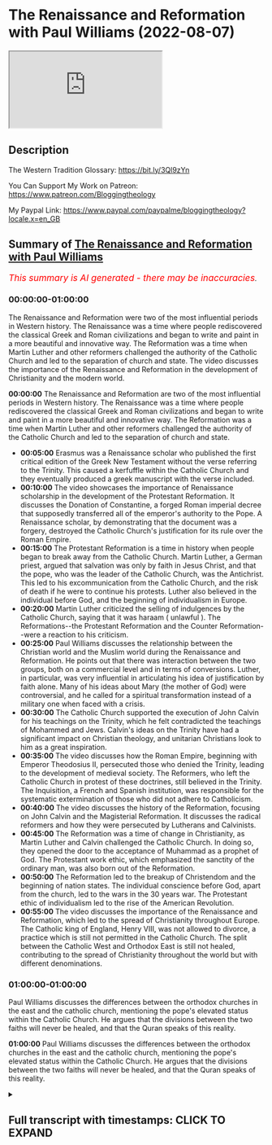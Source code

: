 # The Renaissance and Reformation with Paul Williams (2022-08-07)

<iframe loading='lazy' allow='autoplay' src='https://www.youtube.com/embed/gezns0xCCrg'></iframe>

## Description

The Western Tradition Glossary:
https://bit.ly/3Ql9zYn

You Can Support My Work on Patreon:
https://www.patreon.com/Bloggingtheology

My Paypal Link: 
https://www.paypal.com/paypalme/bloggingtheology?locale.x=en_GB

## Summary of [The Renaissance and Reformation with Paul Williams](https://www.youtube.com/watch?v=gezns0xCCrg)


*<span style="color:red; font-size:125%">This summary is AI generated - there may be inaccuracies</span>. [](/)*

### <a onclick="modifyYTiframeseektime('0')">00:00:00-01:00:00</a>

The Renaissance and Reformation were two of the most influential periods in Western history. The Renaissance was a time where people rediscovered the classical Greek and Roman civilizations and began to write and paint in a more beautiful and innovative way. The Reformation was a time when Martin Luther and other reformers challenged the authority of the Catholic Church and led to the separation of church and state. The video discusses the importance of the Renaissance and Reformation in the development of Christianity and the modern world.

**<a onclick="modifyYTiframeseektime('0')">00:00:00</a>** The Renaissance and Reformation are two of the most influential periods in Western history. The Renaissance was a time where people rediscovered the classical Greek and Roman civilizations and began to write and paint in a more beautiful and innovative way. The Reformation was a time when Martin Luther and other reformers challenged the authority of the Catholic Church and led to the separation of church and state.
* **<a onclick="modifyYTiframeseektime('300')">00:05:00</a>** Erasmus was a Renaissance scholar who published the first critical edition of the Greek New Testament without the verse referring to the Trinity. This caused a kerfuffle within the Catholic Church and they eventually produced a greek manuscript with the verse included.
* **<a onclick="modifyYTiframeseektime('600')">00:10:00</a>** The video showcases the importance of Renaissance scholarship in the development of the Protestant Reformation. It discusses the Donation of Constantine, a forged Roman imperial decree that supposedly transferred all of the emperor's authority to the Pope. A Renaissance scholar, by demonstrating that the document was a forgery, destroyed the Catholic Church's justification for its rule over the Roman Empire.
* **<a onclick="modifyYTiframeseektime('900')">00:15:00</a>** The Protestant Reformation is a time in history when people began to break away from the Catholic Church. Martin Luther, a German priest, argued that salvation was only by faith in Jesus Christ, and that the pope, who was the leader of the Catholic Church, was the Antichrist. This led to his excommunication from the Catholic Church, and the risk of death if he were to continue his protests. Luther also believed in the individual before God, and the beginning of individualism in Europe.
* **<a onclick="modifyYTiframeseektime('1200')">00:20:00</a>** Martin Luther criticized the selling of indulgences by the Catholic Church, saying that it was haraam ( unlawful ). The Reformations--the Protestant Reformation and the Counter Reformation--were a reaction to his criticism.
* **<a onclick="modifyYTiframeseektime('1500')">00:25:00</a>** Paul Williams discusses the relationship between the Christian world and the Muslim world during the Renaissance and Reformation. He points out that there was interaction between the two groups, both on a commercial level and in terms of conversions. Luther, in particular, was very influential in articulating his idea of justification by faith alone. Many of his ideas about Mary (the mother of God) were controversial, and he called for a spiritual transformation instead of a military one when faced with a crisis.
* **<a onclick="modifyYTiframeseektime('1800')">00:30:00</a>** The Catholic Church supported the execution of John Calvin for his teachings on the Trinity, which he felt contradicted the teachings of Mohammed and Jews. Calvin's ideas on the Trinity have had a significant impact on Christian theology, and unitarian Christians look to him as a great inspiration.
* **<a onclick="modifyYTiframeseektime('2100')">00:35:00</a>** The video discusses how the Roman Empire, beginning with Emperor Theodosius II, persecuted those who denied the Trinity, leading to the development of medieval society. The Reformers, who left the Catholic Church in protest of these doctrines, still believed in the Trinity. The Inquisition, a French and Spanish institution, was responsible for the systematic extermination of those who did not adhere to Catholicism.
* **<a onclick="modifyYTiframeseektime('2400')">00:40:00</a>** The video discusses the history of the Reformation, focusing on John Calvin and the Magisterial Reformation. It discusses the radical reformers and how they were persecuted by Lutherans and Calvinists.
* **<a onclick="modifyYTiframeseektime('2700')">00:45:00</a>** The Reformation was a time of change in Christianity, as Martin Luther and Calvin challenged the Catholic Church. In doing so, they opened the door to the acceptance of Muhammad as a prophet of God. The Protestant work ethic, which emphasized the sanctity of the ordinary man, was also born out of the Reformation.
* **<a onclick="modifyYTiframeseektime('3000')">00:50:00</a>** The Reformation led to the breakup of Christendom and the beginning of nation states. The individual conscience before God, apart from the church, led to the wars in the 30 years war. The Protestant ethic of individualism led to the rise of the American Revolution.
* **<a onclick="modifyYTiframeseektime('3300')">00:55:00</a>** The video discusses the importance of the Renaissance and Reformation, which led to the spread of Christianity throughout Europe. The Catholic king of England, Henry VIII, was not allowed to divorce, a practice which is still not permitted in the Catholic Church. The split between the Catholic West and Orthodox East is still not healed, contributing to the spread of Christianity throughout the world but with different denominations.
### <a onclick="modifyYTiframeseektime('3600')">01:00:00-01:00:00</a>

Paul Williams discusses the differences between the orthodox churches in the east and the catholic church, mentioning the pope's elevated status within the Catholic Church. He argues that the divisions between the two faiths will never be healed, and that the Quran speaks of this reality.

**<a onclick="modifyYTiframeseektime('3600')">01:00:00</a>** Paul Williams discusses the differences between the orthodox churches in the east and the catholic church, mentioning the pope's elevated status within the Catholic Church. He argues that the divisions between the two faiths will never be healed, and that the Quran speaks of this reality.

<details><summary><h2>Full transcript with timestamps: CLICK TO EXPAND</h2></summary>

<a onclick="modifyYTiframeseektime('3')">0:00:03</a> okay folks um perhaps we'll make a start um 
today i'm just gonna give a very brief uh    
<a onclick="modifyYTiframeseektime('10')">0:00:10</a> overview of where we've come from and where 
we are today and what we're gonna look at    
<a onclick="modifyYTiframeseektime('14')">0:00:14</a> so this course is an introduction to the 
western tradition and uh we've already looked    
<a onclick="modifyYTiframeseektime('20')">0:00:20</a> at um hellenism the spread of greek culture and 
civilization by alexandra the great militarily    
<a onclick="modifyYTiframeseektime('27')">0:00:27</a> this great man as he's called in the west as a 
military conqueror we looked at plato aristotle    
<a onclick="modifyYTiframeseektime('34')">0:00:34</a> who was alexander's teacher and we looked at 
some aspects of judaism that was on tuesday and    
<a onclick="modifyYTiframeseektime('40')">0:00:40</a> thursday we looked at the jewish bible and the 
uh the talmud the mishnah and the uh the gemara    
<a onclick="modifyYTiframeseektime('47')">0:00:47</a> we looked at the four gospels and the historical 
jesus and we looked at the uh the early church    
<a onclick="modifyYTiframeseektime('54')">0:00:54</a> up to the emperor constantine and i stress my view 
that christianity is a religion about jesus the    
<a onclick="modifyYTiframeseektime('60')">0:01:00</a> gospel about jesus whereas the historical jesus 
preached an injury which is not about himself    
<a onclick="modifyYTiframeseektime('67')">0:01:07</a> really but about god and other things so there's 
a change from the gospel about jesus to the gospel    
<a onclick="modifyYTiframeseektime('73')">0:01:13</a> of jesus um so the gospel of jesus to the 
gospel about jesus in the later church    
<a onclick="modifyYTiframeseektime('79')">0:01:19</a> and today we're we're going to look at the 
renaissance and indeed you have a right    
<a onclick="modifyYTiframeseektime('87')">0:01:27</a> how timely and uh the reformation and why 
the renaissance and reformation are are such    
<a onclick="modifyYTiframeseektime('94')">0:01:34</a> influential forces in the world today we're going 
to look at some examples of the difference the    
<a onclick="modifyYTiframeseektime('99')">0:01:39</a> renaissance made to our understanding of the world 
and we're going to be looking at a guy called    
<a onclick="modifyYTiframeseektime('104')">0:01:44</a> erasmus you might have heard of actually there's 
the erasmus programme in europe for students    
<a onclick="modifyYTiframeseektime('109')">0:01:49</a> martin luther who is a pioneer or the initiator 
or the instigator of the reformation calvin john    
<a onclick="modifyYTiframeseektime('116')">0:01:56</a> calvin and a poor man called michael servitus 
who was burnt at the stake for his crimes and    
<a onclick="modifyYTiframeseektime('121')">0:02:01</a> we'll come to that at the end so today is 
about the renaissance and the reformation    
<a onclick="modifyYTiframeseektime('128')">0:02:08</a> now i showed you this picture i think right 
at the beginning of our conversation and it is    
<a onclick="modifyYTiframeseektime('134')">0:02:14</a> officially called the school of athens and this 
is a fresco as it's called and it's painted on    
<a onclick="modifyYTiframeseektime('140')">0:02:20</a> a wall in the vatican in rome and the 
reason i'm showing it to you again is this    
<a onclick="modifyYTiframeseektime('145')">0:02:25</a> painting um is often seen to summarize the 
very best in renaissance ideals the renaissance    
<a onclick="modifyYTiframeseektime('152')">0:02:32</a> um concept and as i said before at the the 
very center the epicenter of this huge picture    
<a onclick="modifyYTiframeseektime('158')">0:02:38</a> which by the way is vast it's much much 
bigger reality is plato and uh aristotle    
<a onclick="modifyYTiframeseektime('165')">0:02:45</a> plato is looking up you just about make out his 
hand pointing to the transcendent and aristotle    
<a onclick="modifyYTiframeseektime('172')">0:02:52</a> has his hand out here looking at the world because 
he founded basically zoology biology and all these    
<a onclick="modifyYTiframeseektime('177')">0:02:57</a> terrestrial sciences and here you have many 
other famous figures in the ancient uh world    
<a onclick="modifyYTiframeseektime('183')">0:03:03</a> including ibn rushd i think i misled you before 
i said it was ibn sinha it's actually ibn rushd    
<a onclick="modifyYTiframeseektime('188')">0:03:08</a> um who is featured here i think that 
might be him there actually with a turban    
<a onclick="modifyYTiframeseektime('193')">0:03:13</a> and um plato is modeled on leonardo da vinci 
from life so this is actually what he looked like    
<a onclick="modifyYTiframeseektime('198')">0:03:18</a> so that this uh was painted in about 1509 
by raphael the great renaissance painter    
<a onclick="modifyYTiframeseektime('205')">0:03:25</a> and as i say it sums up what the renaissance 
is actually about so what is the renaissance    
<a onclick="modifyYTiframeseektime('210')">0:03:30</a> about so the renaissance i'll give you my summary 
here by the way if you've got the glossary i'll    
<a onclick="modifyYTiframeseektime('215')">0:03:35</a> give a brief definition under the word renaissance 
of what the renaissance is and all i'm going to    
<a onclick="modifyYTiframeseektime('222')">0:03:42</a> say by the way is very simple it's simplistic it's 
a summary just scratching the surface there's no    
<a onclick="modifyYTiframeseektime('226')">0:03:46</a> way is this a an in-depth analysis really so i 
say the renaissance is the literary and artistic    
<a onclick="modifyYTiframeseektime('234')">0:03:54</a> revival which took place in italy during the 14th 
and 15th centuries it's spread all over europe to    
<a onclick="modifyYTiframeseektime('241')">0:04:01</a> germany france even england and it's basically a 
return to the classical glories of ancient greece    
<a onclick="modifyYTiframeseektime('249')">0:04:09</a> and rome the glories in in writings in people 
like cicero and uh and the uh the great uh greek    
<a onclick="modifyYTiframeseektime('256')">0:04:16</a> writers like plato and aristotle hence there in 
the center there and the slogan uh one of the    
<a onclick="modifyYTiframeseektime('263')">0:04:23</a> big slogans of the renaissance in latin is ad 
fontes which means back to the original sources    
<a onclick="modifyYTiframeseektime('270')">0:04:30</a> that's a good summary i think of the movement's 
aims so what does adventist mean well it means you    
<a onclick="modifyYTiframeseektime('277')">0:04:37</a> know cutting through all this medieval stuff and 
and and scholasticism which doesn't make any sense    
<a onclick="modifyYTiframeseektime('284')">0:04:44</a> going back to the glories of the the people 
of ancient greece and rome who brought us such    
<a onclick="modifyYTiframeseektime('290')">0:04:50</a> enlightenment and uh learning so 
it was cutting through centuries    
<a onclick="modifyYTiframeseektime('294')">0:04:54</a> of church tradition and back to the glories of 
the ancient world now i want to tell you a story    
<a onclick="modifyYTiframeseektime('302')">0:05:02</a> of this guy he's erasmus of course i like his he's 
got very nice tasting cloves actually very very    
<a onclick="modifyYTiframeseektime('310')">0:05:10</a> very nicely dressed out um and he's a dutch he was 
the dutch renaissance scholar erasmus born in 1466    
<a onclick="modifyYTiframeseektime('320')">0:05:20</a> and he was probably the greatest european 
renaissance scholar arguably of his day    
<a onclick="modifyYTiframeseektime('327')">0:05:27</a> and he did many things i want to focus on one 
thing that he did that made a big difference    
<a onclick="modifyYTiframeseektime('333')">0:05:33</a> and he published he was the first to publish 
an edition of the greek new testament in 1515    
<a onclick="modifyYTiframeseektime('341')">0:05:41</a> and all english translations of the bible 
have been based on his greek translation up    
<a onclick="modifyYTiframeseektime('347')">0:05:47</a> to probably the 20th century hugely influential 
but there's an interesting story about him    
<a onclick="modifyYTiframeseektime('353')">0:05:53</a> um i want to share with you 
the story about these verses    
<a onclick="modifyYTiframeseektime('358')">0:05:58</a> so this is from the bible the king james bible 
obviously it's an english translation and this is    
<a onclick="modifyYTiframeseektime('363')">0:06:03</a> from the the first letter of john chapter 5 verse 
7 to 8 and it reads for there are three that bear    
<a onclick="modifyYTiframeseektime('370')">0:06:10</a> witness that bear record in heaven the father 
the word and the holy ghost or the holy spirit    
<a onclick="modifyYTiframeseektime('376')">0:06:16</a> these three are one and these are three that 
bear witness in earth the spirit and the water    
<a onclick="modifyYTiframeseektime('384')">0:06:24</a> and so it goes on now the point about this is 
this is the trinity verse clearly states in    
<a onclick="modifyYTiframeseektime('390')">0:06:30</a> the bible christian theologians that in one john 
we have the doctrine of the trinity amazing but    
<a onclick="modifyYTiframeseektime('399')">0:06:39</a> the big but back to erasmus because he was a 
renaissance scholar he wants to cut through church    
<a onclick="modifyYTiframeseektime('405')">0:06:45</a> tradition and go back to the original sources the 
greek manuscripts of the bible the new testament    
<a onclick="modifyYTiframeseektime('411')">0:06:51</a> so um in in in holland he gathered together the 
best new testament manuscripts he could find in    
<a onclick="modifyYTiframeseektime('416')">0:06:56</a> greek not the latin ones produced by you know the 
vulgate the vulgate translation produced by jerome    
<a onclick="modifyYTiframeseektime('423')">0:07:03</a> but as far as he could the oldest greek 
manuscripts because the new testament    
<a onclick="modifyYTiframeseektime('426')">0:07:06</a> was written in greek wasn't written in 
latin or in english or anything else    
<a onclick="modifyYTiframeseektime('431')">0:07:11</a> so and he produced as i say the first critical 
edition in in a scholarly sense with careful    
<a onclick="modifyYTiframeseektime('436')">0:07:16</a> attention to the exact wording the original 
wording as far as we could ascertain but there    
<a onclick="modifyYTiframeseektime('441')">0:07:21</a> was a problem the problem is he couldn't find 
any greek manuscripts with this verse in it    
<a onclick="modifyYTiframeseektime('447')">0:07:27</a> where was the trinity verse it's missing and 
indeed it is missing it's not in any of our    
<a onclick="modifyYTiframeseektime('455')">0:07:35</a> early manuscripts for example there's the famous 
codex sinaiticus in the british library in london    
<a onclick="modifyYTiframeseektime('461')">0:07:41</a> and that's probably the mid fourth century 
the earliest complete copy in the world    
<a onclick="modifyYTiframeseektime('465')">0:07:45</a> there's also the codex vaticanus in the vatican 
similar kind of date they don't have that on in    
<a onclick="modifyYTiframeseektime('471')">0:07:51</a> there no early father no early churchman 
quotes this verse as being in the bible    
<a onclick="modifyYTiframeseektime('477')">0:07:57</a> so there's a problem so so erasmus bless him as 
a good scholar a relational scholar produced his    
<a onclick="modifyYTiframeseektime('482')">0:08:02</a> critical edition of the greek new testament minus 
this verse there was an outcry the catholic church    
<a onclick="modifyYTiframeseektime('489')">0:08:09</a> went ballistic how could you take out the only 
clear trinity verse in the bible i mean this is    
<a onclick="modifyYTiframeseektime('496')">0:08:16</a> serious serious it's like you know sir i have 
fatiho is not i mean there's no comparison    
<a onclick="modifyYTiframeseektime('502')">0:08:22</a> so what he said was and i'm not making this 
up you can look at he said to these the church    
<a onclick="modifyYTiframeseektime('508')">0:08:28</a> okay it's not in my greek manuscripts if you 
could produce for me a greek manuscript give    
<a onclick="modifyYTiframeseektime('512')">0:08:32</a> me a greek manuscript with this verse in 
i'll pop it back in to my critical edition    
<a onclick="modifyYTiframeseektime('518')">0:08:38</a> and lo and behold the church produced 
a greek manuscript with that version    
<a onclick="modifyYTiframeseektime('523')">0:08:43</a> they literally made a greek manuscript with that 
verse in and true to his word he put it back in    
<a onclick="modifyYTiframeseektime('531')">0:08:51</a> now the church manufactured a greek manuscript 
they didn't actually find one this is the point so    
<a onclick="modifyYTiframeseektime('537')">0:08:57</a> he put it back in and that's why even in the king 
james version centuries later it's in the bible    
<a onclick="modifyYTiframeseektime('545')">0:09:05</a> not because anyone thinks it was in the original 
that because erasmus agreed to pop it back in    
<a onclick="modifyYTiframeseektime('551')">0:09:11</a> if the church could give them a greek manuscript 
which they which they did so it was only really    
<a onclick="modifyYTiframeseektime('556')">0:09:16</a> in the beginning of the 20th century when 
biblical scholars moved away from erasmus    
<a onclick="modifyYTiframeseektime('563')">0:09:23</a> critical text and they went back to far far 
earlier manuscripts than erasmus ever knew    
<a onclick="modifyYTiframeseektime('568')">0:09:28</a> about he didn't know about the codex sinaiticus by 
the way that modern translations nearly all modern    
<a onclick="modifyYTiframeseektime('575')">0:09:35</a> translations don't include this verse because 
it's not original the question is where does it    
<a onclick="modifyYTiframeseektime('579')">0:09:39</a> come from well um the idea it appears i i'm told 
to have originated as a comment in the margins    
<a onclick="modifyYTiframeseektime('588')">0:09:48</a> of a latin manuscript around the end of 
the fourth century what's called a gloss    
<a onclick="modifyYTiframeseektime('593')">0:09:53</a> so someone in the fourth century in the latin 
translation added these words in like a comment or    
<a onclick="modifyYTiframeseektime('599')">0:09:59</a> an explanation or a bit of detail and then later 
people when they copied that manuscript decided it    
<a onclick="modifyYTiframeseektime('605')">0:10:05</a> belonged in the bible and that seems to be how it 
snuck in but so but king james version people in    
<a onclick="modifyYTiframeseektime('612')">0:10:12</a> the particular united states is a big movement 
they love the king james version it's a very    
<a onclick="modifyYTiframeseektime('616')">0:10:16</a> popular translation they still keep that in there 
even though virtually all scholars in the world    
<a onclick="modifyYTiframeseektime('620')">0:10:20</a> now know that it's not original even i'm told the 
niv which is the most one of the most popular the    
<a onclick="modifyYTiframeseektime('626')">0:10:26</a> new international version evangelical translations 
when they have the bible put in hotel rooms and    
<a onclick="modifyYTiframeseektime('632')">0:10:32</a> bed and breakfast they actually keep that verse 
in as well but not all the other translations    
<a onclick="modifyYTiframeseektime('638')">0:10:38</a> don't have it in so this is in a sense a fruit 
of um renaissance scholarship going back to    
<a onclick="modifyYTiframeseektime('644')">0:10:44</a> the sources checking them out is later tradition 
accurate sometimes it's not and the most important    
<a onclick="modifyYTiframeseektime('652')">0:10:52</a> trinity verse in the whole bible is a casualty of 
that and gets removed because it's not original    
<a onclick="modifyYTiframeseektime('659')">0:10:59</a> now i want to show you another example of the 
fruit what i'm calling the fruit of renaissance    
<a onclick="modifyYTiframeseektime('667')">0:11:07</a> scholarship and this is called the donation of 
constantine i'll explain what this means in a sec    
<a onclick="modifyYTiframeseektime('674')">0:11:14</a> so the donation of constantine is a forged roman 
imperial decree by which the fourth century    
<a onclick="modifyYTiframeseektime('682')">0:11:22</a> emperor constantine the great supposedly 
transferred all his authority over the roman    
<a onclick="modifyYTiframeseektime('688')">0:11:28</a> empire to the pope he basically said pope pope 
sylvester in this case the first have all my    
<a onclick="modifyYTiframeseektime('695')">0:11:35</a> authority can you imagine the roman emperor saying 
that now what happened was a renaissance scholar    
<a onclick="modifyYTiframeseektime('703')">0:11:43</a> happened to be a catholic priest funnily enough 
demonstrated that this donation is a document    
<a onclick="modifyYTiframeseektime('709')">0:11:49</a> by the way called the donation of constantine 
and throughout the medieval period particularly    
<a onclick="modifyYTiframeseektime('712')">0:11:52</a> in the 13th century popes used to refer to it 
and tell tell their opponents particularly in    
<a onclick="modifyYTiframeseektime('717')">0:11:57</a> the east the orthodox church look constantine 
the great emperor gave us gave us the papacy    
<a onclick="modifyYTiframeseektime('724')">0:12:04</a> authority over everything in the roman empire 
can you imagine and it was quoted by many popes    
<a onclick="modifyYTiframeseektime('730')">0:12:10</a> to to justify legitimize their authority so 
it's really serious but there were doubts    
<a onclick="modifyYTiframeseektime('737')">0:12:17</a> about its authenticity and a renaissance scholar 
demonstrated that it was a fake it's a forgery    
<a onclick="modifyYTiframeseektime('745')">0:12:25</a> how did he do this well he used renaissance 
scholarship so he detected that the style    
<a onclick="modifyYTiframeseektime('750')">0:12:30</a> of writing in this alleged donation of 
constantine was dated to the 8th century    
<a onclick="modifyYTiframeseektime('756')">0:12:36</a> and also that constantine couldn't have 
legally given pope sylvester the powers anyway    
<a onclick="modifyYTiframeseektime('761')">0:12:41</a> that the donation claimed and also the document 
has numerous anachronisms so this is a fruit of    
<a onclick="modifyYTiframeseektime('768')">0:12:48</a> renaissance scholarship and here we have uh the 
pope uh here we have pope sylvester actually    
<a onclick="modifyYTiframeseektime('774')">0:12:54</a> allegedly and constantine bowing down and giving 
him uh all his authority a caesar to the church    
<a onclick="modifyYTiframeseektime('782')">0:13:02</a> and the church took this very seriously for what a 
thousand years or more to justify their rule over    
<a onclick="modifyYTiframeseektime('789')">0:13:09</a> over the roman empire can you believe it so that's 
another example of um renaissance scholarship    
<a onclick="modifyYTiframeseektime('796')">0:13:16</a> making a huge difference to the catholic church's 
authority now i'm going to move on oh by the    
<a onclick="modifyYTiframeseektime('802')">0:13:22</a> way if you've got any questions by the way any 
comments please interrupt me because i don't yes  
<a onclick="modifyYTiframeseektime('809')">0:13:29</a> yes yes  
<a onclick="modifyYTiframeseektime('812')">0:13:32</a> are now brothers and yes those who live in the 
walls of the fortifications of constantinople    
<a onclick="modifyYTiframeseektime('817')">0:13:37</a> well there we go thank you very much very much for 
that and there's actually a little bit of a story    
<a onclick="modifyYTiframeseektime('821')">0:13:41</a> why why was constantine so grateful to the 
pope anyway was a story there that sylvester    
<a onclick="modifyYTiframeseektime('826')">0:13:46</a> cured him of leprosy or something 
by some miracle and he's so grateful    
<a onclick="modifyYTiframeseektime('830')">0:13:50</a> constantine is so grateful have my kingdom 
have the roman empire as you do you know when    
<a onclick="modifyYTiframeseektime('835')">0:13:55</a> you're grateful so that's apparently what's 
happening there but it's all fake i'm afraid  
<a onclick="modifyYTiframeseektime('851')">0:14:11</a> what was the reason yeah the reason 
yes the question is the reason why did    
<a onclick="modifyYTiframeseektime('855')">0:14:15</a> erasmus allow the trinity verse to go into his 
critical edition of the new testament as i say    
<a onclick="modifyYTiframeseektime('862')">0:14:22</a> it's a very sad story actually because he he was 
heavily criticized by the church of his day for    
<a onclick="modifyYTiframeseektime('867')">0:14:27</a> removing this precious trinity verse because it's 
the catholic faith so he said look give me a greek    
<a onclick="modifyYTiframeseektime('874')">0:14:34</a> manuscript because he's a relation scholar back 
to the original languages back to the original    
<a onclick="modifyYTiframeseektime('879')">0:14:39</a> give me a greek manuscript that has it in and 
i'll put it back in again and the church actually    
<a onclick="modifyYTiframeseektime('883')">0:14:43</a> produced one and gave it to him and he was good as 
his word and he put it in he put it back in that's    
<a onclick="modifyYTiframeseektime('890')">0:14:50</a> the story and if you read it this is actually 
true this is what happened um whether or not he    
<a onclick="modifyYTiframeseektime('895')">0:14:55</a> believed it was genuine who knows but he said he 
would put it back in if he was given the evidence    
<a onclick="modifyYTiframeseektime('901')">0:15:01</a> the evidence was manufactured in that day 
it wasn't an ancient manuscript very sad  
<a onclick="modifyYTiframeseektime('908')">0:15:08</a> i don't know i don't know actually it's a good 
question whether he knew that it was fake or not    
<a onclick="modifyYTiframeseektime('912')">0:15:12</a> or just manufactured on the spot i don't know i i 
would i would suspect that he knew in those days    
<a onclick="modifyYTiframeseektime('918')">0:15:18</a> you could be executed if you were cause trouble 
by the way this is not like just an academic thing    
<a onclick="modifyYTiframeseektime('922')">0:15:22</a> you could suffer great pain and we'll come to an 
example of someone who did challenge the church    
<a onclick="modifyYTiframeseektime('927')">0:15:27</a> michael service in a minute who was burnt at 
the stake for challenging the church so it was    
<a onclick="modifyYTiframeseektime('932')">0:15:32</a> seriously high stakes it wasn't just an academic 
thing so did you have um um yeah i'm just gonna    
<a onclick="modifyYTiframeseektime('938')">0:15:38</a> just clarify so my understanding is because it 
makes us a lot um just because you're here like    
<a onclick="modifyYTiframeseektime('944')">0:15:44</a> very similar um it was basically uh the kind of 
europe was kind of tired of christianity and they    
<a onclick="modifyYTiframeseektime('950')">0:15:50</a> felt it was keeping them down and stopping it from 
progressing so they kind of wanted to move back    
<a onclick="modifyYTiframeseektime('956')">0:15:56</a> to like sort of the glory days of greek rule which 
is their only like their major western ancestry um  
<a onclick="modifyYTiframeseektime('968')">0:16:08</a> okay um yeah yeah this is some truth in that um 
in answer to that i want to come to and it is it    
<a onclick="modifyYTiframeseektime('975')">0:16:15</a> relates to what you're saying to this this guy 
um here and we're just going to move on again    
<a onclick="modifyYTiframeseektime('980')">0:16:20</a> we're skirting over so many issues here we don't 
have time to go into the merry depth but this    
<a onclick="modifyYTiframeseektime('984')">0:16:24</a> man is a colossal guy on the stage of western of 
europe and now the world his name is martin luther    
<a onclick="modifyYTiframeseektime('992')">0:16:32</a> you've probably heard of martin luther king the 
civil rights leader in the 60s not the same guy    
<a onclick="modifyYTiframeseektime('997')">0:16:37</a> but martin luther king was named after him in 
the end of the word king on the end anyway so    
<a onclick="modifyYTiframeseektime('1002')">0:16:42</a> this guy was a german of course martin luther 
and he was um he's famous i was born in 1483    
<a onclick="modifyYTiframeseektime('1011')">0:16:51</a> 1483 so roughly the same time as erasmus 
and we're going to look at the reformation    
<a onclick="modifyYTiframeseektime('1017')">0:16:57</a> the protestant reformation why it came 
about and why it's so important today    
<a onclick="modifyYTiframeseektime('1022')">0:17:02</a> so martin luther started his career and this is 
the younger martin luther um this is a picture    
<a onclick="modifyYTiframeseektime('1030')">0:17:10</a> of him posting his 95 theses on the church 
door in wittenberg in germany this is in 1571.    
<a onclick="modifyYTiframeseektime('1040')">0:17:20</a> and this is a key moment in european history 
uh many would say well virtually everyone    
<a onclick="modifyYTiframeseektime('1046')">0:17:26</a> says that this symbolically this act 
symbolically started the reformation    
<a onclick="modifyYTiframeseektime('1052')">0:17:32</a> now what is the reformation now martin luther as 
all the reformers were like john calvin others    
<a onclick="modifyYTiframeseektime('1058')">0:17:38</a> were all catholics they were good roman catholic 
people priests monks but they left the church or    
<a onclick="modifyYTiframeseektime('1064')">0:17:44</a> were forced out the church because they disagreed 
with the catholic church in the medieval period    
<a onclick="modifyYTiframeseektime('1069')">0:17:49</a> they argued for martin luther argued for a return 
to the bible alone as authoritative for christians    
<a onclick="modifyYTiframeseektime('1077')">0:17:57</a> he argued for justification by faith alone 
and i'll define what these mean in a second    
<a onclick="modifyYTiframeseektime('1085')">0:18:05</a> he argued for the rejection of the pope for nuns 
and monks he called the pope the antichrist he was    
<a onclick="modifyYTiframeseektime('1091')">0:18:11</a> so anti-pope he actually called him the antichrist 
and the pope returned the compliment and kicked    
<a onclick="modifyYTiframeseektime('1097')">0:18:17</a> him out the church he excommunicated him which at 
that time was a risk meant his life was at risk    
<a onclick="modifyYTiframeseektime('1103')">0:18:23</a> they also reformers like martin luther believed 
in the individual before god we see in the    
<a onclick="modifyYTiframeseektime('1108')">0:18:28</a> renaissance in many ways the beginning of 
individualism in europe this is why it's    
<a onclick="modifyYTiframeseektime('1112')">0:18:32</a> so important before the medieval period you had 
a much more organic collectivist understanding    
<a onclick="modifyYTiframeseektime('1117')">0:18:37</a> of faith you're a member of the church the body 
of christ the catholic church on earth it's not    
<a onclick="modifyYTiframeseektime('1122')">0:18:42</a> really you as an individual that matters so much 
it's the church the communion of saints the papacy    
<a onclick="modifyYTiframeseektime('1128')">0:18:48</a> but with martin luther you see the beginning 
of this idea of the individual person before    
<a onclick="modifyYTiframeseektime('1133')">0:18:53</a> god unmediated by the church by priests or 
saints so you stand directly before what's    
<a onclick="modifyYTiframeseektime('1139')">0:18:59</a> that what religion does that remind you of 
it's quite quite similar to islam of course    
<a onclick="modifyYTiframeseektime('1145')">0:19:05</a> he was against purgatory and the selling of 
indulgences so let me unpack that a little bit    
<a onclick="modifyYTiframeseektime('1152')">0:19:12</a> so the idea of justification by faith alone is the 
idea that we are made right before god how how are    
<a onclick="modifyYTiframeseektime('1158')">0:19:18</a> we as sinners because we're terrible sinners as 
martin luther how can god accept how can a holy    
<a onclick="modifyYTiframeseektime('1164')">0:19:24</a> god accept us so he argued and that's based on 
some of the writings of paul in the new testament    
<a onclick="modifyYTiframeseektime('1169')">0:19:29</a> that simply by having faith in christ that we are 
made right with god not through good works not by    
<a onclick="modifyYTiframeseektime('1177')">0:19:37</a> behaving well this is a really important point 
justification by faith alone this is called    
<a onclick="modifyYTiframeseektime('1182')">0:19:42</a> solafide in latin that's the slogan that was used 
this was very much against catholic teaching which    
<a onclick="modifyYTiframeseektime('1188')">0:19:48</a> emphasized faith and works islam does the same i 
think faith and works he said no no works don't    
<a onclick="modifyYTiframeseektime('1195')">0:19:55</a> count at all worth works are like filthy rags he 
said it's faith alone that justifies that makes    
<a onclick="modifyYTiframeseektime('1200')">0:20:00</a> you right with god he said so he rejected the pope 
and nuns and mung and nuns and monks why because    
<a onclick="modifyYTiframeseektime('1208')">0:20:08</a> where does it mention in the bible anything about 
the pope or about nuns or monks so out with them    
<a onclick="modifyYTiframeseektime('1215')">0:20:15</a> he ended up marrying a nun by the way well an 
ex-nun she left the church obviously she left    
<a onclick="modifyYTiframeseektime('1219')">0:20:19</a> the convent they got married um purgatory the 
idea that um in the medieval period anyway that    
<a onclick="modifyYTiframeseektime('1227')">0:20:27</a> unless you were really super duper saint you 
went to purgatory where you were purged of    
<a onclick="modifyYTiframeseektime('1232')">0:20:32</a> your sins usually quite painfully for a long time 
he said where is that in the bible kick that out    
<a onclick="modifyYTiframeseektime('1238')">0:20:38</a> and the most famous thing of all is the 
sale of indulgences and this is really    
<a onclick="modifyYTiframeseektime('1243')">0:20:43</a> what upset martin luther because there were 
people in from the catholic church who went    
<a onclick="modifyYTiframeseektime('1247')">0:20:47</a> around selling indulgences the idea 
you get time off in purgatory uh if you    
<a onclick="modifyYTiframeseektime('1254')">0:20:54</a> bought these indulgences and say these prayers you 
actually give money and this caused huge scandal    
<a onclick="modifyYTiframeseektime('1261')">0:21:01</a> and martin luther one of the 195 thesis 
says indulgences are haraam shall we say    
<a onclick="modifyYTiframeseektime('1267')">0:21:07</a> completely wrong and indeed later the church did 
reform its practices in the counter reformation    
<a onclick="modifyYTiframeseektime('1272')">0:21:12</a> at the council of trent it did actually take some 
of his criticisms on board not many and tried to    
<a onclick="modifyYTiframeseektime('1278')">0:21:18</a> reform itself in reaction to the reformation 
so the word reformation is reform reformation    
<a onclick="modifyYTiframeseektime('1285')">0:21:25</a> he tried to reform the church failed got kicked 
out the church and the protestant movement began    
<a onclick="modifyYTiframeseektime('1292')">0:21:32</a> protestant is the word for protest if you protest 
against something you're a protestant a protestant    
<a onclick="modifyYTiframeseektime('1300')">0:21:40</a> and so many churches today are directly descended 
from that protest evangelicals for example are all    
<a onclick="modifyYTiframeseektime('1308')">0:21:48</a> protestants even the church of england is supposed 
to be protestant that's a different story but    
<a onclick="modifyYTiframeseektime('1314')">0:21:54</a> pentecostalists are protestants jehovah's 
witnesses are protestants in fact anyone who's    
<a onclick="modifyYTiframeseektime('1318')">0:21:58</a> not a catholic is a protestant basically um and 
he started the uh the reformation interestingly    
<a onclick="modifyYTiframeseektime('1325')">0:22:05</a> actually i came across this quote on a website an 
academic website about his views martin luther's    
<a onclick="modifyYTiframeseektime('1330')">0:22:10</a> views when it came to muslims and islam i 
just want to share with you what he said now    
<a onclick="modifyYTiframeseektime('1336')">0:22:16</a> he lived at the time when the ottoman empire 
hey was at its well arguably at its zenith    
<a onclick="modifyYTiframeseektime('1343')">0:22:23</a> so what did he have to say about that and muslims 
and islam because maybe he hated the pope as the    
<a onclick="modifyYTiframeseektime('1350')">0:22:30</a> antichrist and maybe he say something even worse 
about muslims surely and he said this and i quote    
<a onclick="modifyYTiframeseektime('1358')">0:22:38</a> we see that the religion of the turks i muslims 
is far more splendid in ceremonies and i might    
<a onclick="modifyYTiframeseektime('1365')">0:22:45</a> almost say in customs than ours even including 
that of the religious that's monks and nuns    
<a onclick="modifyYTiframeseektime('1372')">0:22:52</a> and or all the clerics the modesty and simplicity 
of their food clothing dwellings and everything    
<a onclick="modifyYTiframeseektime('1380')">0:23:00</a> else as well as the fasts prayers and the common 
gatherings of the people that this book reveals    
<a onclick="modifyYTiframeseektime('1386')">0:23:06</a> that's his book that he wrote are nowhere seen 
among us or rather it is impossible for our people    
<a onclick="modifyYTiframeseektime('1394')">0:23:14</a> to be persuaded to them in other words no 
matter how much luther exhorts people to    
<a onclick="modifyYTiframeseektime('1398')">0:23:18</a> be more like this can't do it furthermore he 
writes which of our monks be it a carthusian    
<a onclick="modifyYTiframeseektime('1406')">0:23:26</a> they who wish to appear the best or a benedictine 
is not put to shame by the miraculous and wondrous    
<a onclick="modifyYTiframeseektime('1413')">0:23:33</a> abstinence and discipline discipline among their 
religious our religions are mere shadows when    
<a onclick="modifyYTiframeseektime('1421')">0:23:41</a> compared to them and our people clearly profane 
when compared to theirs not even true christians    
<a onclick="modifyYTiframeseektime('1430')">0:23:50</a> not christ himself nor the apostles or 
prophets ever exhibited so great a display    
<a onclick="modifyYTiframeseektime('1438')">0:23:58</a> now i think he's being ambiguous here there's 
an ambiguous compliment there's a little bit    
<a onclick="modifyYTiframeseektime('1445')">0:24:05</a> of an element of tongue-in-cheek because if you 
know luther he didn't like ostentatious display    
<a onclick="modifyYTiframeseektime('1450')">0:24:10</a> the gospels were against that he didn't 
like abstinence for the sake of abstinence    
<a onclick="modifyYTiframeseektime('1455')">0:24:15</a> so he's being is an ambiguous compliment but 
nevertheless i'll just read the rest of it    
<a onclick="modifyYTiframeseektime('1461')">0:24:21</a> this is the reason he writes rewrites why many 
persons so easily depart from faith in christ    
<a onclick="modifyYTiframeseektime('1467')">0:24:27</a> for mohammedanism as he calls it and adhere 
to it so tenaciously i sincerely believe    
<a onclick="modifyYTiframeseektime('1474')">0:24:34</a> he says that no papist monk cleric or their equal 
in faith would be able to remain in their faith if    
<a onclick="modifyYTiframeseektime('1482')">0:24:42</a> they should spend three days among the turks just 
three days amongst muslims in in um the ottoman    
<a onclick="modifyYTiframeseektime('1489')">0:24:49</a> empire here i mean those who seriously desire the 
faith of the pope and who are the best among them    
<a onclick="modifyYTiframeseektime('1496')">0:24:56</a> now i think i think i'd say there are various 
levels of sincerity in what he's saying here but    
<a onclick="modifyYTiframeseektime('1502')">0:25:02</a> but even so he's clearly impressed he's clearly 
impressed by the ottoman the turks as he calls as    
<a onclick="modifyYTiframeseektime('1509')">0:25:09</a> he calls them he doesn't call them the antichrist 
he doesn't call them of the devil sorry there is    
<a onclick="modifyYTiframeseektime('1514')">0:25:14</a> a line there that that's interesting for us as 
converts which is where he talks about um which    
<a onclick="modifyYTiframeseektime('1522')">0:25:22</a> is what which is sorry sorry he says it's really 
easy for uh so many of the christians to convert    
<a onclick="modifyYTiframeseektime('1530')">0:25:30</a> to mohammedism which means that in his time they 
must have been seeing a lot of conversions yes    
<a onclick="modifyYTiframeseektime('1535')">0:25:35</a> exactly right i think there's a really good point 
clearly it's a problem this clearly is a problem    
<a onclick="modifyYTiframeseektime('1540')">0:25:40</a> that western christians catholics are becoming 
muslims and in those days of course you couldn't    
<a onclick="modifyYTiframeseektime('1545')">0:25:45</a> just become a muslim like in london and just carry 
on living you had to leave because you'd have been    
<a onclick="modifyYTiframeseektime('1549')">0:25:49</a> killed uh that there was no tolerance for muslims 
in the christian world unlike in the muslim world    
<a onclick="modifyYTiframeseektime('1555')">0:25:55</a> where of course the sharia requires you requires 
us to show respect for christians so they can    
<a onclick="modifyYTiframeseektime('1561')">0:26:01</a> practice their faith very differently in 
medieval europe and renaissance europe    
<a onclick="modifyYTiframeseektime('1565')">0:26:05</a> she's a very good point here here 
we see not only i think is slight    
<a onclick="modifyYTiframeseektime('1569')">0:26:09</a> ambiguous complement but also his anxiety 
about uh western christians converting to islam    
<a onclick="modifyYTiframeseektime('1576')">0:26:16</a> because in many ways it's a superior faith 
and he bears witness to that ironically  
<a onclick="modifyYTiframeseektime('1593')">0:26:33</a> so how did the western christians and what 
countries were they converting i think that's a    
<a onclick="modifyYTiframeseektime('1598')">0:26:38</a> good a really good question so the gentleman's 
asking you know what kind of interaction was    
<a onclick="modifyYTiframeseektime('1602')">0:26:42</a> there in this world uh in that world between uh 
the christian world and the muslim world and i    
<a onclick="modifyYTiframeseektime('1607')">0:26:47</a> think part of the answer may be found in in the 
coins i shared a couple of days ago i don't have    
<a onclick="modifyYTiframeseektime('1613')">0:26:53</a> them with me king offer in the seventh the eighth 
century england the king of england or the king of    
<a onclick="modifyYTiframeseektime('1620')">0:27:00</a> mercer to be technical a christian king issued 
gold coinage with the shahada on it in arabic    
<a onclick="modifyYTiframeseektime('1627')">0:27:07</a> okay with king offer on it why did he 
do that well historians say is because    
<a onclick="modifyYTiframeseektime('1632')">0:27:12</a> of the the dominance of uh the dinar the islamic 
currency in the medieval world and so england    
<a onclick="modifyYTiframeseektime('1639')">0:27:19</a> was getting in on the act producing coinage that 
could be used in international trade in the media    
<a onclick="modifyYTiframeseektime('1645')">0:27:25</a> in the mediterranean world because the 
center of gravity then wasn't england    
<a onclick="modifyYTiframeseektime('1649')">0:27:29</a> or northern europe it was the muslim world 
so i think there was a great deal of trade    
<a onclick="modifyYTiframeseektime('1655')">0:27:35</a> a great deal of connection between traders and 
people and travelers and businessmen and others    
<a onclick="modifyYTiframeseektime('1659')">0:27:39</a> itinerant whatever between these civilizations 
and and also of course um the crusades happened    
<a onclick="modifyYTiframeseektime('1666')">0:27:46</a> as well a lot of the um you know the pope sent 
armies uh into the middle east but often they    
<a onclick="modifyYTiframeseektime('1672')">0:27:52</a> came with their families and other people 
there must have been conversions there too    
<a onclick="modifyYTiframeseektime('1675')">0:27:55</a> i would think so there was interaction i think 
between the uh particularly on the commercial    
<a onclick="modifyYTiframeseektime('1680')">0:28:00</a> level between the two civilizations um and also 
for luther i'm not quoting him here but the    
<a onclick="modifyYTiframeseektime('1687')">0:28:07</a> turks interestingly were the rod of god's anger 
towards the lukewarm christianity uh propagated    
<a onclick="modifyYTiframeseektime('1695')">0:28:15</a> by the catholic church based in rome so he saw 
the turk the turks as the rod of god's anger    
<a onclick="modifyYTiframeseektime('1703')">0:28:23</a> and he argued that fighting against the turks 
would be the same as fighting against god's    
<a onclick="modifyYTiframeseektime('1708')">0:28:28</a> judgment for their sins okay i'm not making this 
stuff up it's rather controversial rather than    
<a onclick="modifyYTiframeseektime('1715')">0:28:35</a> fight with swords luther called for spiritual 
transformation through repentance and prayer    
<a onclick="modifyYTiframeseektime('1721')">0:28:41</a> sounds very anglican isn't it when you've 
got a crisis then you no i shouldn't say that    
<a onclick="modifyYTiframeseektime('1725')">0:28:45</a> no if so it's a very kind of spiritual reaction 
rather than a military one or a competitive one    
<a onclick="modifyYTiframeseektime('1731')">0:28:51</a> fascinating and he even accuses the popes of 
perpetuating the problem with the turks by    
<a onclick="modifyYTiframeseektime('1738')">0:28:58</a> choosing to crusade against them instead when 
they should have been sending missionaries with    
<a onclick="modifyYTiframeseektime('1744')">0:29:04</a> the gospel instead so he's saying don't fight the 
turks they've been used by god to judge us but to    
<a onclick="modifyYTiframeseektime('1752')">0:29:12</a> send missionaries convert the the muslims but he's 
kind of already conceded that doesn't work anyway    
<a onclick="modifyYTiframeseektime('1758')">0:29:18</a> because they tend to get converted to islam 
so i'm not sure that was a great strategy    
<a onclick="modifyYTiframeseektime('1763')">0:29:23</a> um so that's martin luther but so he's 
very very influential today his ideas about    
<a onclick="modifyYTiframeseektime('1768')">0:29:28</a> justification by faith uh reformed christianity 
moving away from the the alleged kind of    
<a onclick="modifyYTiframeseektime('1774')">0:29:34</a> um uh uh accretions to the christian faith 
that the catholic church brought in worship    
<a onclick="modifyYTiframeseektime('1780')">0:29:40</a> of saints the role of mary very controversial 
you know mary is the mother of god theotokos    
<a onclick="modifyYTiframeseektime('1786')">0:29:46</a> was rejected by many of the reformers and back to 
what they saw as the early christianity of the new    
<a onclick="modifyYTiframeseektime('1793')">0:29:53</a> testament that's the faith advantage remember the 
renaissance slogan so it's kind of the same idea    
<a onclick="modifyYTiframeseektime('1799')">0:29:59</a> about going back to the original sources purifying 
the faith moving away from the catholic tradition    
<a onclick="modifyYTiframeseektime('1804')">0:30:04</a> which had added so many man-made doctrines to the 
faith they argued so that's kind of that beating    
<a onclick="modifyYTiframeseektime('1810')">0:30:10</a> heart you see all over the internet there are lots 
of websites now still by evangelicals in america    
<a onclick="modifyYTiframeseektime('1815')">0:30:15</a> particularly they're criticizing the catholic 
church even today for the same reasons that martin    
<a onclick="modifyYTiframeseektime('1820')">0:30:20</a> martin luther did but this but also i think on a 
more general way this emphasis on the individual    
<a onclick="modifyYTiframeseektime('1826')">0:30:26</a> standing before god without any mediation by the 
church mary saints pope priests whatever this is a    
<a onclick="modifyYTiframeseektime('1833')">0:30:33</a> you can see this modern idea the 
individual me i stand before god    
<a onclick="modifyYTiframeseektime('1840')">0:30:40</a> without any kind of corporate catholic 
institution so yeah it's a familiar idea there  
<a onclick="modifyYTiframeseektime('1848')">0:30:48</a> before we come to that last one i just 
want to introduce briefly another guy    
<a onclick="modifyYTiframeseektime('1852')">0:30:52</a> called john calvin um who came a little bit after 
martin luther he was a french guy jean calvin a    
<a onclick="modifyYTiframeseektime('1862')">0:31:02</a> catholic priest initially uh he left the church he 
wrote a very famous book called the institutes of    
<a onclick="modifyYTiframeseektime('1870')">0:31:10</a> christian religion which are hugely influential 
in terms of christian theology but the reason    
<a onclick="modifyYTiframeseektime('1876')">0:31:16</a> i mention him is not only because he's almost if 
not as equal in influence as martin luther today    
<a onclick="modifyYTiframeseektime('1884')">0:31:24</a> is there's an interesting story about him which i 
wanted to share with you and it concerns this chap    
<a onclick="modifyYTiframeseektime('1891')">0:31:31</a> michael service very interesting man um john 
calvin was a very influential theologian he    
<a onclick="modifyYTiframeseektime('1900')">0:31:40</a> ended up in geneva he had to leave france he was 
persecuted france was catholic of course before    
<a onclick="modifyYTiframeseektime('1905')">0:31:45</a> the french revolution so he ended up in geneva 
which is in switzerland and he and others formed a    
<a onclick="modifyYTiframeseektime('1913')">0:31:53</a> i suppose you could call it a theocracy basically 
a city-state ruled by his ideas by what he would    
<a onclick="modifyYTiframeseektime('1920')">0:32:00</a> say was the bible it was actually illegal to 
commit adultery it was illegal to to commit to all    
<a onclick="modifyYTiframeseektime('1926')">0:32:06</a> sorts of christian sins it was like a an iranian 
theocracy but in geneva it was like you know and    
<a onclick="modifyYTiframeseektime('1933')">0:32:13</a> very rigid and quite harsh and i mentioned this 
because it attracted a lot of attention and this    
<a onclick="modifyYTiframeseektime('1941')">0:32:21</a> guy michael servitus was a polymath he was like a 
brilliant man who uh was a doctor he was a scholar    
<a onclick="modifyYTiframeseektime('1948')">0:32:28</a> a biblical scholar spoke many languages he'd 
met muslims in spain uh he'd met jews and he    
<a onclick="modifyYTiframeseektime('1956')">0:32:36</a> he was just a brilliant man and his own learning 
led him to question some doctrines particularly    
<a onclick="modifyYTiframeseektime('1963')">0:32:43</a> the doctrine of the trinity which he felt actually 
because he felt that he felt the not the ridicule    
<a onclick="modifyYTiframeseektime('1969')">0:32:49</a> but the scorn the polemics of muslims particularly 
and jews he said look how can you believe god is    
<a onclick="modifyYTiframeseektime('1974')">0:32:54</a> three god is one how can you believe jesus is 
god and he came up with these points he's a    
<a onclick="modifyYTiframeseektime('1980')">0:33:00</a> christian by the way he's not a muslim but you 
could see the influence of islam he met muslims    
<a onclick="modifyYTiframeseektime('1986')">0:33:06</a> um and he was an outspoken guy as well i mean that 
was his downfall he was outspoken um so he he went    
<a onclick="modifyYTiframeseektime('1993')">0:33:13</a> to geneva to meet calvin he said look i want 
to talk to you we didn't quite put it that way    
<a onclick="modifyYTiframeseektime('1998')">0:33:18</a> he wrote to him and he he actually physically went 
to geneva and of course what did john calvin do he    
<a onclick="modifyYTiframeseektime('2003')">0:33:23</a> had him arrested and it was agreed by the council 
with calvin's support that he should be executed    
<a onclick="modifyYTiframeseektime('2012')">0:33:32</a> why well because he didn't agree with the 
trinity i mean seriously that was his crime    
<a onclick="modifyYTiframeseektime('2018')">0:33:38</a> and the poor guy was burnt to death for his crime 
and there's a whole bit of detail which i'll just    
<a onclick="modifyYTiframeseektime('2024')">0:33:44</a> quickly mention because it kind of is real usually 
when you burn people to death in in that time    
<a onclick="modifyYTiframeseektime('2030')">0:33:50</a> you kind of strangle them first as a kind of 
humane thing he wasn't strangled he was burnt    
<a onclick="modifyYTiframeseektime('2035')">0:33:55</a> to death literally and at the top left you can 
see this little representation of him being a    
<a onclick="modifyYTiframeseektime('2041')">0:34:01</a> martyr in a way and many unitarian christians 
those who believe that god is one in the    
<a onclick="modifyYTiframeseektime('2046')">0:34:06</a> tau heed sense still look to him as a great 
inspiration and what's sad is other not just    
<a onclick="modifyYTiframeseektime('2055')">0:34:15</a> calvinists people who follow john calvin but 
martin luther agreed with this execution and    
<a onclick="modifyYTiframeseektime('2059')">0:34:19</a> did the catholic church all of christian 
europe officially supported his execution    
<a onclick="modifyYTiframeseektime('2066')">0:34:26</a> no one was against him so he was executed 
purely because of his ideas on the trinity  
<a onclick="modifyYTiframeseektime('2076')">0:34:36</a> there's something that it's really hard for 
us to get hold on why was the catholic church    
<a onclick="modifyYTiframeseektime('2082')">0:34:42</a> so committed to this invention of the trinity 
what did it give to their church and what what    
<a onclick="modifyYTiframeseektime('2089')">0:34:49</a> would not having it have taken away why do you 
have any thoughts or overview or knowledge on    
<a onclick="modifyYTiframeseektime('2096')">0:34:56</a> how would the catholic church have 
been different had it been monotheist    
<a onclick="modifyYTiframeseektime('2101')">0:35:01</a> that's a good question very good question i 
think one historical answer is if we wind the    
<a onclick="modifyYTiframeseektime('2107')">0:35:07</a> clock back um so i think it's the fifth century 
there was a an emperor who succeeded constantine    
<a onclick="modifyYTiframeseektime('2113')">0:35:13</a> called theodosius i think it was theodosius 
ii uh he was a christian and what he did was    
<a onclick="modifyYTiframeseektime('2121')">0:35:21</a> um which constantine didn't do theodosius made it 
he banned all non-christian faith but he made it a    
<a onclick="modifyYTiframeseektime('2129')">0:35:29</a> crime a capital crime to deny the trinity publicly 
i mean you know just to deny it if you were known    
<a onclick="modifyYTiframeseektime('2136')">0:35:36</a> to deny the trinity you could be executed it 
was a capital offense in the roman empire and    
<a onclick="modifyYTiframeseektime('2141')">0:35:41</a> i think then we see the beginning arguably of 
a medieval world where there was a totalitarian    
<a onclick="modifyYTiframeseektime('2148')">0:35:48</a> rigid one-dimensional understanding any plurality 
we see much plurality in the early church    
<a onclick="modifyYTiframeseektime('2153')">0:35:53</a> we see arius and athanasius we see people who 
say well jesus isn't god in that sense that the    
<a onclick="modifyYTiframeseektime('2159')">0:35:59</a> father is he he's he might be a divine figure 
but he's not really god in that absolute set    
<a onclick="modifyYTiframeseektime('2164')">0:36:04</a> you see much more nuance and debate and exchange 
of ideas for many centuries but beginning i think    
<a onclick="modifyYTiframeseektime('2171')">0:36:11</a> with theodosius you see what we would call a 
medieval world when all that was shut down by    
<a onclick="modifyYTiframeseektime('2176')">0:36:16</a> edict of rome by the roman emperor and the pope 
and so for a thousand years or more there was    
<a onclick="modifyYTiframeseektime('2181')">0:36:21</a> no debate you couldn't have a debate because you 
would have been killed you would have been killed    
<a onclick="modifyYTiframeseektime('2187')">0:36:27</a> and even the reformers who left the catholic 
church because of its you know man-made doctrines    
<a onclick="modifyYTiframeseektime('2192')">0:36:32</a> about purgatory and saints and all that jazz 
they still believed in the trinity they didn't    
<a onclick="modifyYTiframeseektime('2197')">0:36:37</a> go i would argue they didn't go back far enough 
ad fontes go back to the sources if you look at    
<a onclick="modifyYTiframeseektime('2202')">0:36:42</a> the early gospels you don't see the trinity tour 
anywhere jesus says apparently in mark chapter 10    
<a onclick="modifyYTiframeseektime('2208')">0:36:48</a> a man comes to jesus i said the other day good 
teacher what must i do to inherit eternal life    
<a onclick="modifyYTiframeseektime('2214')">0:36:54</a> jesus says why do you call me good there's no one 
good but god alone i said yes says that in mark's    
<a onclick="modifyYTiframeseektime('2220')">0:37:00</a> gospel the earliest gospel chapter 10 verse 17 
18 and 19. how does that fit into trinitarianism    
<a onclick="modifyYTiframeseektime('2228')">0:37:08</a> you tell me it's not there but later church 
tradition obviously uh i mean that's another    
<a onclick="modifyYTiframeseektime('2234')">0:37:14</a> long story how trinitarianism evolved it took 
many centuries but ultimately it was backed up    
<a onclick="modifyYTiframeseektime('2241')">0:37:21</a> with military state power and it was enforced on 
people for over a thousand years and when people    
<a onclick="modifyYTiframeseektime('2247')">0:37:27</a> started to protest because the renaissance back 
to the sources they were initially persecuted    
<a onclick="modifyYTiframeseektime('2253')">0:37:33</a> and even executed um so that's that that's 
that's the the real politic of it unfortunately  
<a onclick="modifyYTiframeseektime('2263')">0:37:43</a> actually happened yeah i just want to add 
that most of the crusades actually happened    
<a onclick="modifyYTiframeseektime('2269')">0:37:49</a> in europe and a lot of them towards other 
fellow christians true oh this is very true  
<a onclick="modifyYTiframeseektime('2276')">0:37:56</a> at the inquisition uh the the 
inquisition in france and spain  
<a onclick="modifyYTiframeseektime('2281')">0:38:01</a> yes oh this is very true no this is very 
true yeah this is a good point actually in    
<a onclick="modifyYTiframeseektime('2290')">0:38:10</a> uh in in this in southern france um there were 
a group of they call the cathars a group of    
<a onclick="modifyYTiframeseektime('2297')">0:38:17</a> christians um who were very popular particularly 
in south west france where i kind of live as well    
<a onclick="modifyYTiframeseektime('2303')">0:38:23</a> and um and they were i say christians and they 
were systematically exterminated or persecuted    
<a onclick="modifyYTiframeseektime('2309')">0:38:29</a> and exterminated by the catholic church in the 
inquisition it's not just a spanish inquisition    
<a onclick="modifyYTiframeseektime('2313')">0:38:33</a> there was a french inquisition and 
there are conditions all over the place    
<a onclick="modifyYTiframeseektime('2316')">0:38:36</a> and there are stories of them you know 
whole families being holed up in their    
<a onclick="modifyYTiframeseektime('2319')">0:38:39</a> churches and burnt alive and so i mean it's 
really happened so there was systematic    
<a onclick="modifyYTiframeseektime('2325')">0:38:45</a> use modern latitude use our own language today 
the church was involved in systematic terrorism    
<a onclick="modifyYTiframeseektime('2331')">0:38:51</a> which sought to exterminate through terrorism and 
this is a modern language uh its opponents and it    
<a onclick="modifyYTiframeseektime('2337')">0:38:57</a> did so ruthlessly without any sense of the rule 
of law and this was the norm and you compare that    
<a onclick="modifyYTiframeseektime('2343')">0:39:03</a> with the the ottoman ethos which some people know 
much better than i do of of tolerance of civility    
<a onclick="modifyYTiframeseektime('2353')">0:39:13</a> of letting differences you know exist between 
people letting christians be christians and    
<a onclick="modifyYTiframeseektime('2358')">0:39:18</a> jews be jews within the islamic world it's 
a completely different planet i can't stress    
<a onclick="modifyYTiframeseektime('2363')">0:39:23</a> how different that was and if you were a jew in 
europe you know uh you know martin luther not him    
<a onclick="modifyYTiframeseektime('2370')">0:39:30</a> the other guy uh was so rabidly anti-jewish that 
his works were quoted by the nazis in the 1930s    
<a onclick="modifyYTiframeseektime('2378')">0:39:38</a> um to justify their doctrines and and 
during the nuremberg trials i forget the    
<a onclick="modifyYTiframeseektime('2382')">0:39:42</a> name of the guy who's the editor of the most 
notorious nazi newspaper his defense was i was    
<a onclick="modifyYTiframeseektime('2389')">0:39:49</a> just quoting martin luther these ideas are 
german they go back to this great reformer    
<a onclick="modifyYTiframeseektime('2395')">0:39:55</a> because many of the nazis the rhetoric uh that 
that martin luther and interesting compare that    
<a onclick="modifyYTiframeseektime('2401')">0:40:01</a> with the turks some region didn't like the jews 
but he um was very extreme and i say picked up by    
<a onclick="modifyYTiframeseektime('2406')">0:40:06</a> the national socialists in germany so they 
were part of a long anti-semitic tradition    
<a onclick="modifyYTiframeseektime('2412')">0:40:12</a> the german german nazis it wasn't just hitler 
who's invented all this sadly he had a history    
<a onclick="modifyYTiframeseektime('2418')">0:40:18</a> that went back many many centuries um and that's a 
legacy that uh coming back to calvin by the way so    
<a onclick="modifyYTiframeseektime('2426')">0:40:26</a> what i find interesting about calvin the modern 
followers of calvin are called calvinists    
<a onclick="modifyYTiframeseektime('2431')">0:40:31</a> um and they're very very popular particularly in 
the united states they're called evangelicals i    
<a onclick="modifyYTiframeseektime('2435')">0:40:35</a> mean most evangelicals i think are calvinists 
they look to not him but to calvin as um    
<a onclick="modifyYTiframeseektime('2441')">0:40:41</a> for their inspiration i mentioned his great 
work the institutes of christian religion    
<a onclick="modifyYTiframeseektime('2446')">0:40:46</a> and so he's a very respected figure this noble 
uh reformer from geneva who brought god's word    
<a onclick="modifyYTiframeseektime('2453')">0:40:53</a> back you know a fresh a 
fresh preaching of god's word    
<a onclick="modifyYTiframeseektime('2457')">0:40:57</a> to europe after centuries of catholic darkness 
but i mention this is because you know imagine    
<a onclick="modifyYTiframeseektime('2465')">0:41:05</a> muhammad upon him be peace had burnt to death his 
opponents i mean how that would have been used by    
<a onclick="modifyYTiframeseektime('2471')">0:41:11</a> by his opponents and christians to rubbish him 
and criticize him and damn him but calvin had    
<a onclick="modifyYTiframeseektime('2477')">0:41:17</a> a man burnt to death and yet where is the program 
about him where uh how could you support a man who    
<a onclick="modifyYTiframeseektime('2486')">0:41:26</a> did such terrible things do people 
just disagree with him on theology  
<a onclick="modifyYTiframeseektime('2492')">0:41:32</a> exactly exactly the rhetoric would be yeah 
yeah the accusations as a sister was saying    
<a onclick="modifyYTiframeseektime('2497')">0:41:37</a> the accusations would be made to calculus do you 
believe a you know you you can really poke them    
<a onclick="modifyYTiframeseektime('2502')">0:41:42</a> and say do you believe in burning people that say 
well you're john calvin this is your religion how    
<a onclick="modifyYTiframeseektime('2506')">0:41:46</a> can you support a religion that terrorized other 
people and had them burnt to death you see what    
<a onclick="modifyYTiframeseektime('2512')">0:41:52</a> i mean but it doesn't happen and i think it's 
odd isn't it that you get this double standard    
<a onclick="modifyYTiframeseektime('2516')">0:41:56</a> this inconsistency where this is kind of impact is 
overlooked let's just overlook this embarrassing    
<a onclick="modifyYTiframeseektime('2521')">0:42:01</a> episode but it was a fruit of his mindset of 
his theology of his outlook it was totally    
<a onclick="modifyYTiframeseektime('2527')">0:42:07</a> intolerant that's putting it mildly and yet he is 
a very respected figure amongst any evangelical    
<a onclick="modifyYTiframeseektime('2534')">0:42:14</a> circles so that's the the the sad story of uh 
michael services so do you anyone have yes sister  
<a onclick="modifyYTiframeseektime('2549')">0:42:29</a> no absolutely not that's a good point um just to 
give a little bit of more academic or scholarly    
<a onclick="modifyYTiframeseektime('2555')">0:42:35</a> depth to it then um what scholars scholars today 
when they look at the reformation they talk about    
<a onclick="modifyYTiframeseektime('2560')">0:42:40</a> the magisterial reformation the reformation 
including calvin luther zwingli and others    
<a onclick="modifyYTiframeseektime('2566')">0:42:46</a> and then was called the radical reformation which 
also existed at the time the radical reformers    
<a onclick="modifyYTiframeseektime('2572')">0:42:52</a> didn't like luther or calvin know that 
they rejected them because many of the    
<a onclick="modifyYTiframeseektime('2577')">0:42:57</a> reformers believed in infant baptism for example 
that babies could be baptized the radical said no    
<a onclick="modifyYTiframeseektime('2583')">0:43:03</a> you don't baptize babies it's believers baptism so 
you get the baptists who come from that tradition    
<a onclick="modifyYTiframeseektime('2588')">0:43:08</a> the quakers associated with people like george fox 
the famous american quaker had a much more um they    
<a onclick="modifyYTiframeseektime('2597')">0:43:17</a> believed it in the inner light so it's much less 
fundamentalist and based on bible in a very strict    
<a onclick="modifyYTiframeseektime('2603')">0:43:23</a> way it was more interior more spiritual the inner 
light and they were called quakers not they didn't    
<a onclick="modifyYTiframeseektime('2609')">0:43:29</a> call themselves quakers but it's because they used 
to quake in their meetings they used to kind of    
<a onclick="modifyYTiframeseektime('2614')">0:43:34</a> shake and their enemies called them quakers um but 
they were persecuted um the radical reformers by    
<a onclick="modifyYTiframeseektime('2622')">0:43:42</a> the lutherans and the calvin uh the calvinists 
not surprisingly that's kind of what they did    
<a onclick="modifyYTiframeseektime('2627')">0:43:47</a> so in germany those stories in munster 
i think it is of the radical reformers    
<a onclick="modifyYTiframeseektime('2631')">0:43:51</a> taking over the city basically and 
the lutherans and others going in and    
<a onclick="modifyYTiframeseektime('2637')">0:43:57</a> suppressing their radical reform faith and they 
drowned they executed by drowning in the river    
<a onclick="modifyYTiframeseektime('2644')">0:44:04</a> many of their leaders for their reform their 
radical reformed ideas so um the radical    
<a onclick="modifyYTiframeseektime('2651')">0:44:11</a> reformation today you'll find it as i mentioned 
in baptists quakers but these ideas are kind of    
<a onclick="modifyYTiframeseektime('2658')">0:44:18</a> i don't know that they're that they're not 
that divisive anymore in the modern world    
<a onclick="modifyYTiframeseektime('2663')">0:44:23</a> i mean people may disagree with that but i 
don't think lutherans are persecuting the    
<a onclick="modifyYTiframeseektime('2667')">0:44:27</a> radical reformers anymore and i i i think that's 
kind of ye old idea not so much to say sorry  
<a onclick="modifyYTiframeseektime('2681')">0:44:41</a> um most i don't think most i've heard of him 
it's a bit it's a bit of a white-washed history    
<a onclick="modifyYTiframeseektime('2687')">0:44:47</a> those that have um and i've read a couple of i've 
read a couple of responses from calvinists and    
<a onclick="modifyYTiframeseektime('2694')">0:44:54</a> they will they tend to major on the idea oh well 
that was that's what they did in those days at    
<a onclick="modifyYTiframeseektime('2700')">0:45:00</a> that time you look in the historical context 
that's how people behaved you know everyone    
<a onclick="modifyYTiframeseektime('2704')">0:45:04</a> burnt everyone else you know so as you do um 
so it's kind of but they don't see any organic    
<a onclick="modifyYTiframeseektime('2710')">0:45:10</a> intrinsic link with the mentality of calvin and 
what he did it wasn't just calvin butler i'd only    
<a onclick="modifyYTiframeseektime('2715')">0:45:15</a> kind of stigmatized him exclusively because 
all christians agree people like him agreed    
<a onclick="modifyYTiframeseektime('2721')">0:45:21</a> so um i think they make their excuses and 
they say well that was that that was time but    
<a onclick="modifyYTiframeseektime('2726')">0:45:26</a> his ideas are you know about the gospel and 
what matter so they'll make excuses basically    
<a onclick="modifyYTiframeseektime('2732')">0:45:32</a> but most cubs have no idea about michael 
services i'm sure any other questions yes  
<a onclick="modifyYTiframeseektime('2757')">0:45:57</a> you mentioned the historical reason but maybe 
one of the political reasons would be that    
<a onclick="modifyYTiframeseektime('2762')">0:46:02</a> if the trinity was dropped out of 
the picture it would open the door to  
<a onclick="modifyYTiframeseektime('2772')">0:46:12</a> the easiness okay or the ease and converting 
to accepting muhammad because if you're    
<a onclick="modifyYTiframeseektime('2780')">0:46:20</a> a christian unitarian your clothes are one 
step to accepting them and this would entail    
<a onclick="modifyYTiframeseektime('2789')">0:46:29</a> that you know politically you'd have to if the 
public would accept the majority of the public    
<a onclick="modifyYTiframeseektime('2795')">0:46:35</a> would accept muhammad's message and perhaps this 
is going to change the demographics yeah yeah and    
<a onclick="modifyYTiframeseektime('2803')">0:46:43</a> the brothers are saying yes if we acknowledge the 
truth about the trinity then it might have led to    
<a onclick="modifyYTiframeseektime('2808')">0:46:48</a> a closer engagement understanding with islam the 
muslim yeah i can see that you know i mean the    
<a onclick="modifyYTiframeseektime('2815')">0:46:55</a> medieval ideas about islam were completely 
bizarre and wrong i mean uh muslims are    
<a onclick="modifyYTiframeseektime('2820')">0:47:00</a> often regarded as polytheists i i know it 
you wouldn't believe what was said about    
<a onclick="modifyYTiframeseektime('2826')">0:47:06</a> muslims just complete inventions there was 
no real understanding of what was going on    
<a onclick="modifyYTiframeseektime('2831')">0:47:11</a> amongst like 99 percent of people you think today 
is bad it was much worse then um sorry sister    
<a onclick="modifyYTiframeseektime('2838')">0:47:18</a> so it's just a comment on sister 
lawrence so do you want to query  
<a onclick="modifyYTiframeseektime('2857')">0:47:37</a> and um in a way that that's what we're trying 
to do but also they have like mediators    
<a onclick="modifyYTiframeseektime('2864')">0:47:44</a> to like take away your sins or absolve yourselves 
or sins and if you don't have the mediators um the    
<a onclick="modifyYTiframeseektime('2871')">0:47:51</a> mediators were like had the power and if um and 
through through that you had power land wealth    
<a onclick="modifyYTiframeseektime('2878')">0:47:58</a> wherever because you were a mediator in that and 
um obviously the royal catholic church was quite    
<a onclick="modifyYTiframeseektime('2884')">0:48:04</a> well known for that as i believe and obviously if 
you had to give up the trinity you'd have to give    
<a onclick="modifyYTiframeseektime('2889')">0:48:09</a> up the mediators aspect of it and so you'd have 
to give up their power and it will like undermine    
<a onclick="modifyYTiframeseektime('2895')">0:48:15</a> the power of wealth and what have you yeah i think 
that's no i think that's that's that's very true    
<a onclick="modifyYTiframeseektime('2900')">0:48:20</a> and and also i want to stress that the idea of the 
individual before god the individual conscience    
<a onclick="modifyYTiframeseektime('2906')">0:48:26</a> um deciding but just reading the bible alone this 
feeds into a very kind of individualist mentality    
<a onclick="modifyYTiframeseektime('2913')">0:48:33</a> that rose in europe and we still see that today 
particularly in america um as opposed to the    
<a onclick="modifyYTiframeseektime('2918')">0:48:38</a> more corporate idea of you know we're part of a 
collective the church and others mediate our own    
<a onclick="modifyYTiframeseektime('2924')">0:48:44</a> faith priests the papacy so um this led to and 
also it led to what's called the protestant    
<a onclick="modifyYTiframeseektime('2931')">0:48:51</a> work ethic as well the idea that in in the 
medieval world if you really want to be holy    
<a onclick="modifyYTiframeseektime('2937')">0:48:57</a> you become a um a monk or a nun you give 
up worldly life and you become celibate    
<a onclick="modifyYTiframeseektime('2944')">0:49:04</a> and you live in a monastery or a convent 
if you if you saw what i mean or a priest    
<a onclick="modifyYTiframeseektime('2948')">0:49:08</a> but with with the reformers martin luther and 
calvin again it was some of it was quite good the    
<a onclick="modifyYTiframeseektime('2954')">0:49:14</a> reformation was an emphasis on the the sanctity 
of work the ordinary man the ploughman for example    
<a onclick="modifyYTiframeseektime('2960')">0:49:20</a> who could read his the bible for himself without 
the church and his work is holy and sanctified    
<a onclick="modifyYTiframeseektime('2968')">0:49:28</a> because work has dignity before god and you can 
do something for the glory of god you can do your    
<a onclick="modifyYTiframeseektime('2973')">0:49:33</a> work for the glory of god so this sense of the 
sanctity of the the laborer of the of a common man    
<a onclick="modifyYTiframeseektime('2979')">0:49:39</a> was a really important theme i think in the 
reformation going against the catholic idea    
<a onclick="modifyYTiframeseektime('2984')">0:49:44</a> of you you're a super holy you become a 
nun that you are okay um a a come come    
<a onclick="modifyYTiframeseektime('2990')">0:49:50</a> a more otherworldly understanding of holiness so 
the reformation brought and you get this sense of    
<a onclick="modifyYTiframeseektime('2997')">0:49:57</a> um again in certain parts of europe and the united 
states that making a lot of money like making a    
<a onclick="modifyYTiframeseektime('3003')">0:50:03</a> lot of wealth is good because god's blessing 
you yeah if you're if you're prosperous that    
<a onclick="modifyYTiframeseektime('3009')">0:50:09</a> means god likes you he's blessing you giving 
you lots of wealth and there are passages in    
<a onclick="modifyYTiframeseektime('3014')">0:50:14</a> the bible particularly in the jewish bible which 
kind of suggests that is true if you believe that    
<a onclick="modifyYTiframeseektime('3020')">0:50:20</a> not in so much in jesus teaching of course 
so that's another another long-term impact    
<a onclick="modifyYTiframeseektime('3027')">0:50:27</a> of the reformation the sanctity of work 
the individual conscience before god    
<a onclick="modifyYTiframeseektime('3032')">0:50:32</a> apart from the church um the dignity of the 
individual um but it led to wars in the 30 years    
<a onclick="modifyYTiframeseektime('3040')">0:50:40</a> war i mean for a long long time catholics and 
protestants fought this out militarily in europe    
<a onclick="modifyYTiframeseektime('3046')">0:50:46</a> and millions of people died um before we had the 
treaty of westphalia which was a famous treaty    
<a onclick="modifyYTiframeseektime('3052')">0:50:52</a> in the 16th century which basically said if 
you've got a catholic prince a catholic king    
<a onclick="modifyYTiframeseektime('3058')">0:50:58</a> that's what the religion would be of that country 
if you've got a protestant ruler that would be his    
<a onclick="modifyYTiframeseektime('3063')">0:51:03</a> religion and each one can have his own faith in 
his own dominion but this was the breakdown the    
<a onclick="modifyYTiframeseektime('3069')">0:51:09</a> destruction of christendom the idea of one faith 
one people you know throughout entire europe    
<a onclick="modifyYTiframeseektime('3075')">0:51:15</a> wherever you were you were catholic basically 
um and that completely was destroyed with the    
<a onclick="modifyYTiframeseektime('3082')">0:51:22</a> reformation and europe broke up and that you get 
the beginning of nation states in the beginning    
<a onclick="modifyYTiframeseektime('3087')">0:51:27</a> of britain for example or england i should say um 
where you have the birth of the church of england    
<a onclick="modifyYTiframeseektime('3092')">0:51:32</a> so you have henry viii uh in england in the early 
16th century who famously wanted a divorce once a    
<a onclick="modifyYTiframeseektime('3098')">0:51:38</a> divorce catherine of aragon wouldn't give him any 
children poor love and she was spanish arrogant    
<a onclick="modifyYTiframeseektime('3104')">0:51:44</a> and uh the pope said no you can't divorce goes 
against teaching of the church so um henry viii    
<a onclick="modifyYTiframeseektime('3111')">0:51:51</a> who really really really wanted an heir because 
it mattered then by the way he wasn't just being    
<a onclick="modifyYTiframeseektime('3115')">0:51:55</a> equal to he needed an heir to ensure stability 
and continuity of the country um he basically    
<a onclick="modifyYTiframeseektime('3121')">0:52:01</a> declared himself henry head of the church in 
england he was still a catholic by the way people    
<a onclick="modifyYTiframeseektime('3127')">0:52:07</a> often get this wrong you think oh he rejected he 
didn't reject catholicism he rejected the pope    
<a onclick="modifyYTiframeseektime('3132')">0:52:12</a> and you know he still believed in the seven 
sacraments of the church and all the rest of it    
<a onclick="modifyYTiframeseektime('3136')">0:52:16</a> initially um so he declared himself henry 
viii as head of the church and still today    
<a onclick="modifyYTiframeseektime('3141')">0:52:21</a> queen elizabeth ii is the head of the church she's 
not we don't live in a secular society officially    
<a onclick="modifyYTiframeseektime('3146')">0:52:26</a> in england um so this was again a reforming and 
sorry because of that he um gave more space in    
<a onclick="modifyYTiframeseektime('3156')">0:52:36</a> england for more reformed ideas so you see the 
reformation happening in england particularly with    
<a onclick="modifyYTiframeseektime('3160')">0:52:40</a> elizabeth his daughter when she succeeded and uh 
and others uh edward vi i think it was you see a    
<a onclick="modifyYTiframeseektime('3168')">0:52:48</a> much stronger protestant religion being introduced 
into england and the catholic church was banned    
<a onclick="modifyYTiframeseektime('3175')">0:52:55</a> uh funnily enough and uh england who had been 
catholic being catholic became protestant    
<a onclick="modifyYTiframeseektime('3182')">0:53:02</a> um and you know we see similar developments 
in germany and in the scandinavian countries    
<a onclick="modifyYTiframeseektime('3187')">0:53:07</a> particularly the northern europe which became 
more or less protestant and southern europe remain    
<a onclick="modifyYTiframeseektime('3192')">0:53:12</a> more or less catholic you know italy spain 
portugal and so on so it was a geopolitical    
<a onclick="modifyYTiframeseektime('3200')">0:53:20</a> massive disruption it affected uh millions and 
millions of people and if you are part of a    
<a onclick="modifyYTiframeseektime('3207')">0:53:27</a> minority like in england if you were the wrong 
sect you could be persecuted under elizabeth    
<a onclick="modifyYTiframeseektime('3212')">0:53:32</a> and some of these guys left england and they 
went to a place called america on the mayflower    
<a onclick="modifyYTiframeseektime('3220')">0:53:40</a> and these were refugees from you know religious 
refugees and they were protestants seriously    
<a onclick="modifyYTiframeseektime('3226')">0:53:46</a> committed protestants many of them were calvinists 
cowardice so they went to america which of course    
<a onclick="modifyYTiframeseektime('3232')">0:53:52</a> was not inhabited by any other oh hang on it was 
it was already inhabited by many other nations    
<a onclick="modifyYTiframeseektime('3238')">0:53:58</a> uh the indigenous uh what we call the indigenous 
uh americans so anyway so that was the beginning    
<a onclick="modifyYTiframeseektime('3244')">0:54:04</a> of famously the mayflower which americans 
all know about a bunch of english people    
<a onclick="modifyYTiframeseektime('3248')">0:54:08</a> left plymouth which is a city in southern 
england a seaport went off to america and    
<a onclick="modifyYTiframeseektime('3254')">0:54:14</a> the rest is history as they say so america became 
a protestant country um if officially a republic    
<a onclick="modifyYTiframeseektime('3262')">0:54:22</a> but nevertheless it was predominantly and then 
they persecuted catholics when the italians went    
<a onclick="modifyYTiframeseektime('3267')">0:54:27</a> to new york wherever they were persecuted by the 
protestants of course because that's what you do    
<a onclick="modifyYTiframeseektime('3273')">0:54:33</a> so but you get this sense of i would argue the 
protestant individualism uh the sanctity of making    
<a onclick="modifyYTiframeseektime('3279')">0:54:39</a> a lot of money you see these and the sectarianism 
there's a kind of binary worldview that calvinists    
<a onclick="modifyYTiframeseektime('3285')">0:54:45</a> have you know good and evil you know we're good 
bad you know you get a sense of the othering the    
<a onclick="modifyYTiframeseektime('3291')">0:54:51</a> demonization of the other in calvinism i think you 
still see that psychology operating politically in    
<a onclick="modifyYTiframeseektime('3297')">0:54:57</a> places like the us it's much more complicated than 
that but i think there is an element of that in    
<a onclick="modifyYTiframeseektime('3301')">0:55:01</a> america and it has its roots in the reformation 
i think so is this relevant today you bet it is    
<a onclick="modifyYTiframeseektime('3309')">0:55:09</a> and in america millions and millions of americans 
are passionately christian and most of them    
<a onclick="modifyYTiframeseektime('3315')">0:55:15</a> support calvin or luther and their ideas matter 
because they end up influencing the globe through    
<a onclick="modifyYTiframeseektime('3323')">0:55:23</a> the hegemony of the west these days that's all 
my opinion by the way feel free to disagree do    
<a onclick="modifyYTiframeseektime('3330')">0:55:30</a> you want to have any comments he wants to make 
about that more questions no just one quick yeah    
<a onclick="modifyYTiframeseektime('3336')">0:55:36</a> i think i should probably know this but just 
clarify so uh being a catholic king in england  
<a onclick="modifyYTiframeseektime('3345')">0:55:45</a> and you weren't allowed to divorce that's 
right divorce was completely yeah no a    
<a onclick="modifyYTiframeseektime('3351')">0:55:51</a> young individual no you couldn't do a divorce is 
still not permitted in the catholic church today    
<a onclick="modifyYTiframeseektime('3358')">0:55:58</a> you can get an annulment which is something 
slightly different basically says there never    
<a onclick="modifyYTiframeseektime('3361')">0:56:01</a> was a marriage in the first place really and you 
have to get a judge from the catholic church to    
<a onclick="modifyYTiframeseektime('3366')">0:56:06</a> make that ruling um like in worm from in london 
the westminster have a tribunal of catholic    
<a onclick="modifyYTiframeseektime('3372')">0:56:12</a> priests and you if i'm a catholic i'm married and 
i believe the marriage is just not working i say    
<a onclick="modifyYTiframeseektime('3377')">0:56:17</a> oh i don't really the reasons why the marriage 
doesn't never really exist in the first place    
<a onclick="modifyYTiframeseektime('3381')">0:56:21</a> and they can let you off that way 
but there's no divorce for catholics    
<a onclick="modifyYTiframeseektime('3386')">0:56:26</a> officially absolutely not what's the difference 
between orthodox christianity catholicism  
<a onclick="modifyYTiframeseektime('3395')">0:56:35</a> no i mean it's extremely i've ignored the 
orthodox because it's like a whole other    
<a onclick="modifyYTiframeseektime('3398')">0:56:38</a> uh subject no but it's a very good point 
uh the the the roman empire as we know    
<a onclick="modifyYTiframeseektime('3404')">0:56:44</a> covered most of the all of the mediterranean 
area went to the east uh what we call syria    
<a onclick="modifyYTiframeseektime('3409')">0:56:49</a> far as you know it covered a massive area of of 
the west and when um the roman empire in the west    
<a onclick="modifyYTiframeseektime('3418')">0:56:58</a> in the fourth fifth and sixth centuries came under 
a lot of attack from the visigoths and others from    
<a onclick="modifyYTiframeseektime('3424')">0:57:04</a> the north the western part of the roman empire 
basically collapsed but the eastern part of the    
<a onclick="modifyYTiframeseektime('3429')">0:57:09</a> roman empire continued uh for a thousand years 
or more and that was called came to be called    
<a onclick="modifyYTiframeseektime('3435')">0:57:15</a> byzantium and constantine as some people here 
know far better than i founded the new romes    
<a onclick="modifyYTiframeseektime('3441')">0:57:21</a> you've got the old rome in italy the new rome was 
called um constantinople where we're literally    
<a onclick="modifyYTiframeseektime('3447')">0:57:27</a> standing now in istanbul so um the eastern part 
of the roman empire continued uh with its center    
<a onclick="modifyYTiframeseektime('3455')">0:57:35</a> of gravity uh in constantinople and there 
was a big split i mean there'd been a split    
<a onclick="modifyYTiframeseektime('3462')">0:57:42</a> unofficially for a long long time before the 10th 
century but in the 10th century i forget the exact    
<a onclick="modifyYTiframeseektime('3467')">0:57:47</a> date 10 something the 11th century there was an 
official split between the catholic west and the    
<a onclick="modifyYTiframeseektime('3472')">0:57:52</a> orthodox east and that schism that split has never 
been healed ever since and one of the contributors    
<a onclick="modifyYTiframeseektime('3479')">0:57:59</a> to that was the donation of constantine which i 
mentioned earlier because the papacy would say    
<a onclick="modifyYTiframeseektime('3484')">0:58:04</a> look constantine gave us rulership for this why 
you're not submitting you orthodox and they're    
<a onclick="modifyYTiframeseektime('3490')">0:58:10</a> saying it's a fake well it is a fake um so that 
contributed to this split between east and west    
<a onclick="modifyYTiframeseektime('3496')">0:58:16</a> so now we have lots of orthodox churches and 
just one you get the orthodox church in greece    
<a onclick="modifyYTiframeseektime('3501')">0:58:21</a> the orthodox church in egypt the coptic 
church in russia the russian orthodox    
<a onclick="modifyYTiframeseektime('3505')">0:58:25</a> church and so on and so on and then many kind 
of splinters off from that um and many of them    
<a onclick="modifyYTiframeseektime('3511')">0:58:31</a> have their own popes they're actually called 
popes there's a pope in egypt for example    
<a onclick="modifyYTiframeseektime('3516')">0:58:36</a> just a quick comment about that schism it's okay 
uh that schism was that um before the muslims    
<a onclick="modifyYTiframeseektime('3523')">0:58:43</a> came in of the 1450s and conquered constantinople 
there had been crusades against the eastern church    
<a onclick="modifyYTiframeseektime('3532')">0:58:52</a> that had almost completely destroyed where higher 
sophia so when the muslims came and you know    
<a onclick="modifyYTiframeseektime('3540')">0:59:00</a> rahim allah came to constantinople higher sophia 
was in a state of disrepair so actually it was the    
<a onclick="modifyYTiframeseektime('3548')">0:59:08</a> muslims who saved higher sophia otherwise arguably 
and this is the greek orthodox church today    
<a onclick="modifyYTiframeseektime('3554')">0:59:14</a> even they admit that without the muslims 
caring fire sofia it would have gone uh    
<a onclick="modifyYTiframeseektime('3561')">0:59:21</a> now this is very true and there's another story 
which i've not mentioned um is is the story of    
<a onclick="modifyYTiframeseektime('3566')">0:59:26</a> the jews in in west in western europe um there's 
a famous article by an american historian jewish    
<a onclick="modifyYTiframeseektime('3572')">0:59:32</a> historian saying that islam saved jewry islam 
saved jury if you google that expression you'll    
<a onclick="modifyYTiframeseektime('3578')">0:59:38</a> be able to read the article it's in the jerusalem 
chronicle it was originally a lecture given at    
<a onclick="modifyYTiframeseektime('3583')">0:59:43</a> psoas in london and and he said literally islam 
saved the jews if it hadn't been for the jews    
<a onclick="modifyYTiframeseektime('3589')">0:59:49</a> islam or muslims jews would be 
would have been wiped out because    
<a onclick="modifyYTiframeseektime('3594')">0:59:54</a> when for example the muslims entered into 
the iberian peninsula in the 8th century    
<a onclick="modifyYTiframeseektime('3599')">0:59:59</a> the jews were about to be exterminated there the 
children were taken away from jewish parents and    
<a onclick="modifyYTiframeseektime('3604')">1:00:04</a> forced to be christian and it was it was horrible 
horrible but when muslims entered into that    
<a onclick="modifyYTiframeseektime('3610')">1:00:10</a> area that they jews were allowed to in fact 
the argument is that many jews allow muslims in    
<a onclick="modifyYTiframeseektime('3616')">1:00:16</a> through the back door because they knew they 
would be given rights that we didn't have    
<a onclick="modifyYTiframeseektime('3620')">1:00:20</a> under christian rule um so many uh because of 
persecution in the west many jews went to muslim    
<a onclick="modifyYTiframeseektime('3628')">1:00:28</a> lands where they thrived commercially culturally 
you saw their own renaissance of learning    
<a onclick="modifyYTiframeseektime('3635')">1:00:35</a> and you also see that in baghdad where you had    
<a onclick="modifyYTiframeseektime('3638')">1:00:38</a> the translation movement in the eighth and ninth 
centuries where jews christians and muslims    
<a onclick="modifyYTiframeseektime('3644')">1:00:44</a> uh translated a lot of greek works into arabic and 
you saw this incredible civilization developing    
<a onclick="modifyYTiframeseektime('3651')">1:00:51</a> also in andalusia as well in muslim spain but 
um if it hadn't been for the muslim world uh    
<a onclick="modifyYTiframeseektime('3657')">1:00:57</a> he argued uh jews would have been uh exterminated 
basically um and that's often an embarrassing    
<a onclick="modifyYTiframeseektime('3664')">1:01:04</a> fact for people in the west they don't want to 
acknowledge that because it doesn't fit into    
<a onclick="modifyYTiframeseektime('3668')">1:01:08</a> their narrative so much and he says this in the 
article which i recommend it's called what uh    
<a onclick="modifyYTiframeseektime('3674')">1:01:14</a> islam saved jury j-e-w-r-y if you just google 
that article it's freely available online he's    
<a onclick="modifyYTiframeseektime('3680')">1:01:20</a> a very distinguished american professor of 
islamic history and it's quite an eye-opener    
<a onclick="modifyYTiframeseektime('3687')">1:01:27</a> actually that the facts are often very different 
from what we've been told so oh yeah brother  
<a onclick="modifyYTiframeseektime('3704')">1:01:44</a> oh yes good point yeah the brother's asking about    
<a onclick="modifyYTiframeseektime('3705')">1:01:45</a> the theological differences between 
the orthodox churches in the east    
<a onclick="modifyYTiframeseektime('3710')">1:01:50</a> and the catholic church i guess the biggest one 
would have to be the papacy the role of the pope    
<a onclick="modifyYTiframeseektime('3715')">1:01:55</a> uh the the um the orthodox church have always said 
look the bishop of rome who is the pope yeah he's    
<a onclick="modifyYTiframeseektime('3722')">1:02:02</a> the first amongst equals he's maybe has the first 
place because if you look at the gospels peter    
<a onclick="modifyYTiframeseektime('3728')">1:02:08</a> is the first of the apostles but there are 
other apostles but yeah he has first rank    
<a onclick="modifyYTiframeseektime('3734')">1:02:14</a> but we don't accord the pope the the title the 
vicar of christ which he had in the west we still    
<a onclick="modifyYTiframeseektime('3739')">1:02:19</a> call that now the idea that he is supremo over the 
whole of the church he has universal jurisdiction    
<a onclick="modifyYTiframeseektime('3746')">1:02:26</a> that he has an immediate relationship with every 
catholic spiritually i mean his role his status    
<a onclick="modifyYTiframeseektime('3752')">1:02:32</a> is so exalted in the catholic church mainly 
because of developments in the medieval world    
<a onclick="modifyYTiframeseektime('3757')">1:02:37</a> that this is totally unacceptable to the orthodox 
they were willing to give the the bishop of rome    
<a onclick="modifyYTiframeseektime('3762')">1:02:42</a> some seniority or the first place but 
not the exalted role that he came to have    
<a onclick="modifyYTiframeseektime('3768')">1:02:48</a> i mean example he can issue infallible statements 
called ex-cathedra statements and he has the popes    
<a onclick="modifyYTiframeseektime('3774')">1:02:54</a> have done so um about mary for example and the 
authors say the pope can't do that this is not    
<a onclick="modifyYTiframeseektime('3781')">1:03:01</a> the pope's you know no way can a man do that 
so they have this big problem with the papacy    
<a onclick="modifyYTiframeseektime('3786')">1:03:06</a> i mean our current pontiff um francis pope francis 
in rome has tried to reach out has reached out to    
<a onclick="modifyYTiframeseektime('3793')">1:03:13</a> many orthodox church leaders with some success 
but many orthodox just don't recognize him they    
<a onclick="modifyYTiframeseektime('3799')">1:03:19</a> just think he's not a good dude not because 
he's francis but because he's the pope you know    
<a onclick="modifyYTiframeseektime('3804')">1:03:24</a> so there is a fundamental fracture in christendom 
i don't see it ever splitting up and either quran    
<a onclick="modifyYTiframeseektime('3809')">1:03:29</a> speaks about this actually doesn't it talks about 
how the divisions amongst christians will last    
<a onclick="modifyYTiframeseektime('3815')">1:03:35</a> until the day of judgment this is this is almost 
like the judgment of god it's it's part of the    
<a onclick="modifyYTiframeseektime('3821')">1:03:41</a> the reality of the christian world is 
fractured and deeply divided and it will    
<a onclick="modifyYTiframeseektime('3826')">1:03:46</a> always be like that until the end um do you 
know i don't if you know the ayah in the quran    
<a onclick="modifyYTiframeseektime('3832')">1:03:52</a> i'm kind of paraphrasing it off top of my head  
<a onclick="modifyYTiframeseektime('3850')">1:04:10</a> so i think that's uh that's it and we're supposed 
to finish at quarter past there's half an hour's    
<a onclick="modifyYTiframeseektime('3855')">1:04:15</a> uh break before hamza thoughtsis 
uh continues so thank you very much  

</details>

